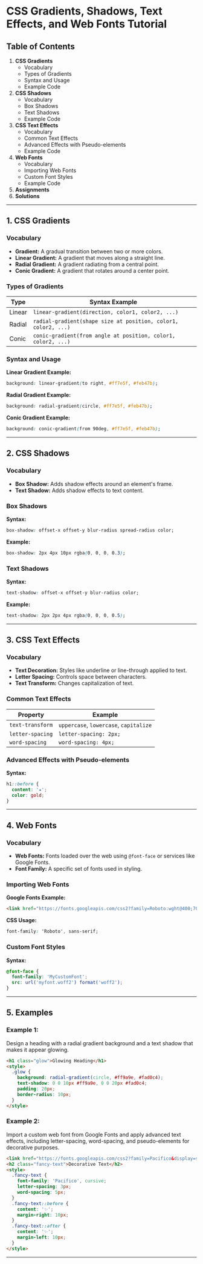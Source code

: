 
# CSS Gradients, Shadows, Text Effects, and Web Fonts Tutorial

## Table of Contents
1. **CSS Gradients**
    - Vocabulary
    - Types of Gradients
    - Syntax and Usage
    - Example Code
2. **CSS Shadows**
    - Vocabulary
    - Box Shadows
    - Text Shadows
    - Example Code
3. **CSS Text Effects**
    - Vocabulary
    - Common Text Effects
    - Advanced Effects with Pseudo-elements
    - Example Code
4. **Web Fonts**
    - Vocabulary
    - Importing Web Fonts
    - Custom Font Styles
    - Example Code
5. **Assignments**
6. **Solutions**

---

## 1. CSS Gradients
### Vocabulary
- **Gradient:** A gradual transition between two or more colors.
- **Linear Gradient:** A gradient that moves along a straight line.
- **Radial Gradient:** A gradient radiating from a central point.
- **Conic Gradient:** A gradient that rotates around a center point.

### Types of Gradients
| Type | Syntax Example |
|------|----------------|
| Linear | `linear-gradient(direction, color1, color2, ...)` |
| Radial | `radial-gradient(shape size at position, color1, color2, ...)` |
| Conic | `conic-gradient(from angle at position, color1, color2, ...)` |

### Syntax and Usage
**Linear Gradient Example:**
```css
background: linear-gradient(to right, #ff7e5f, #feb47b);
```
**Radial Gradient Example:**
```css
background: radial-gradient(circle, #ff7e5f, #feb47b);
```
**Conic Gradient Example:**
```css
background: conic-gradient(from 90deg, #ff7e5f, #feb47b);
```

---

## 2. CSS Shadows
### Vocabulary
- **Box Shadow:** Adds shadow effects around an element's frame.
- **Text Shadow:** Adds shadow effects to text content.

### Box Shadows
**Syntax:**
```css
box-shadow: offset-x offset-y blur-radius spread-radius color;
```
**Example:**
```css
box-shadow: 2px 4px 10px rgba(0, 0, 0, 0.3);
```

### Text Shadows
**Syntax:**
```css
text-shadow: offset-x offset-y blur-radius color;
```
**Example:**
```css
text-shadow: 2px 2px 4px rgba(0, 0, 0, 0.5);
```

---

## 3. CSS Text Effects
### Vocabulary
- **Text Decoration:** Styles like underline or line-through applied to text.
- **Letter Spacing:** Controls space between characters.
- **Text Transform:** Changes capitalization of text.

### Common Text Effects
| Property | Example |
|----------|---------|
| `text-transform` | `uppercase`, `lowercase`, `capitalize` |
| `letter-spacing` | `letter-spacing: 2px;` |
| `word-spacing` | `word-spacing: 4px;` |

### Advanced Effects with Pseudo-elements
**Syntax:**
```css
h1::before {
  content: '★';
  color: gold;
}
```

---

## 4. Web Fonts
### Vocabulary
- **Web Fonts:** Fonts loaded over the web using `@font-face` or services like Google Fonts.
- **Font Family:** A specific set of fonts used in styling.

### Importing Web Fonts
**Google Fonts Example:**
```html
<link href="https://fonts.googleapis.com/css2?family=Roboto:wght@400;700&display=swap" rel="stylesheet">
```
**CSS Usage:**
```css
font-family: 'Roboto', sans-serif;
```

### Custom Font Styles
**Syntax:**
```css
@font-face {
  font-family: 'MyCustomFont';
  src: url('myfont.woff2') format('woff2');
}
```

---

## 5. Examples

### Example 1:
Design a heading with a radial gradient background and a text shadow that makes it appear glowing.
```html
<h1 class="glow">Glowing Heading</h1>
<style>
  .glow {
    background: radial-gradient(circle, #ff9a9e, #fad0c4);
    text-shadow: 0 0 10px #ff9a9e, 0 0 20px #fad0c4;
    padding: 20px;
    border-radius: 10px;
  }
</style>
```
### Example 2:
Import a custom web font from Google Fonts and apply advanced text effects, including letter-spacing, word-spacing, and pseudo-elements for decorative purposes.
```html
<link href="https://fonts.googleapis.com/css2?family=Pacifico&display=swap" rel="stylesheet">
<h2 class="fancy-text">Decorative Text</h2>
<style>
  .fancy-text {
    font-family: 'Pacifico', cursive;
    letter-spacing: 3px;
    word-spacing: 5px;
  }
  .fancy-text::before {
    content: '✨';
    margin-right: 10px;
  }
  .fancy-text::after {
    content: '✨';
    margin-left: 10px;
  }
</style>
```
---
